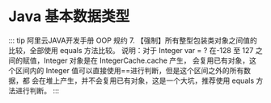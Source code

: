 # Java 基本数据类型

::: tip 阿里云JAVA开发手册 OOP 规约
7. 【强制】所有整型包装类对象之间值的比较，全部使用 equals 方法比较。
   说明：对于 Integer var = ? 在-128 至 127 之间的赋值，Integer 对象是在 IntegerCache.cache 产生，
   会复用已有对象，这个区间内的 Integer 值可以直接使用==进行判断，但是这个区间之外的所有数据，都
   会在堆上产生，并不会复用已有对象，这是一个大坑，推荐使用 equals 方法进行判断。
:::
